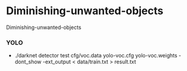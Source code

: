 # Diminishing-unwanted-objects
Diminishing-unwanted-objects

### YOLO
- ./darknet detector test cfg/voc.data yolo-voc.cfg yolo-voc.weights -dont_show -ext_output < data/train.txt > result.txt
